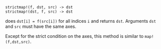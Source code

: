 ```
strictmap!(f, dst, src) -> dst
strictmap!(dst, f, src) -> dst
```

does `dst[i] = f(src[i])` for all indices `i` and returns `dst`. Arguments `dst` and `src` must have the same axes.

Except for the strict condition on the axes, this method is similar to `map!(f,dst,src)`.

